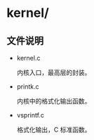 # kernel/
## 文件说明

- kernel.c

    内核入口，最高层的封装。
    
- printk.c

    内核中的格式化输出函数。
    
- vsprintf.c

    格式化输出，C 标准函数。

